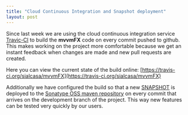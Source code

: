 ```yaml
---
title: "Cloud Continuous Integration and Snapshot deployment"
layout: post
---
```


Since last week we are using the cloud continuous integration service [Travic-CI](https://travis-ci.org/)
to build the **mvvmFX** code on every commit pushed to github. This makes working on the
project more comfortable because we get an instant feedback when changes are made and new pull requests
are created.

Here you can view the current state of the build online: [https://travis-ci.org/sialcasa/mvvmFX](https://travis-ci.org/sialcasa/mvvmFX)

Additionally we have configured the build so that a new
[SNAPSHOT](https://oss.sonatype.org/content/repositories/snapshots/de/saxsys/mvvmFX/0.3.0-SNAPSHOT/) is deployed to
the [Sonatype OSS maven repository](https://oss.sonatype.org/content/repositories/snapshots/)
on every commit that arrives on the development branch of the project.
This way new features can be tested very quickly by our users.
